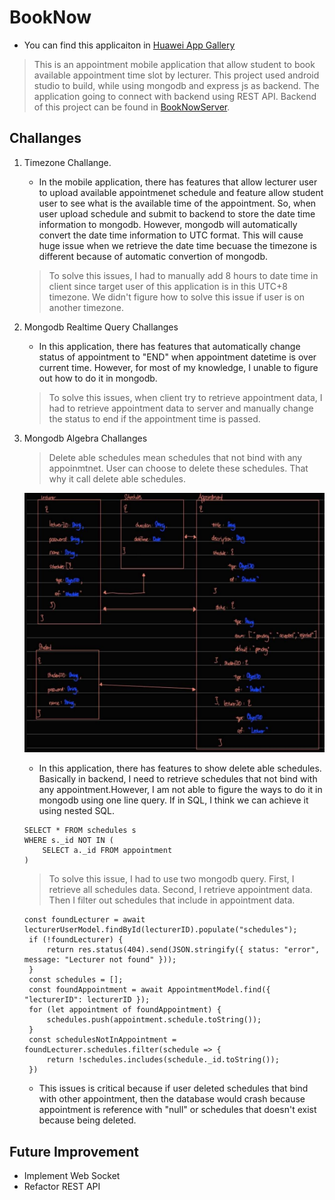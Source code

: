 # BookNow
- You can find this applicaiton in [Huawei App Gallery](https://appgallery.huawei.com/app/C105867369)

> This is an appointment mobile application that allow student to book available appointment time slot by lecturer. This project used android studio to build, while using mongodb and  express js as backend. The application going to connect with backend using REST API. Backend of this project can be found in [BookNowServer](https://github.com/chan1992241/BookNowServer.git). 

## Challanges
1. Timezone Challange.
   * In the mobile application, there has features that allow lecturer user to upload available appointmenet schedule and feature allow student user to see what is the available time of the appointment. So, when user upload schedule and submit to backend to store the date time information to mongodb. However, mongodb will automatically convert the date time information to UTC format. This will cause huge issue when we retrieve the date time becuase the timezone is different because of automatic convertion of mongodb.
   > To solve this issues, I had to manually add 8 hours to date time in client since target user of this application is in this UTC+8 timezone. We didn't figure how to solve this issue if user is on another timezone.
2. Mongodb Realtime Query Challanges
   * In this application, there has features that automatically change status of appointment to "END" when appointment datetime is over current time. However, for most of my knowledge, I unable to figure out how to do it in mongodb.
   > To solve this issues, when client try to retrieve appointment data, I had to retrieve appointment data to server and manually change the status to end if the appointment time is passed.
3. Mongodb Algebra Challanges
   > Delete able schedules mean schedules that not bind with any appoinmtnet. User can choose to delete these schedules. That why it call delete able schedules.

   ![MongoDB Schema](/MISC/MongoSchema.jpg) 
   * In this application, there has features to show delete able schedules. Basically in backend, I need to retrieve schedules that not bind with any appointment.However, I am not able to figure the ways to do it in mongodb using one line query. If in SQL, I think we can achieve it using nested SQL.
   ```
   SELECT * FROM schedules s
   WHERE s._id NOT IN (
       SELECT a._id FROM appointment
   )
   ```
   > To solve this issue, I had to use two mongodb query. First, I retrieve all schedules data. Second, I retrieve appointment data. Then I filter out schedules that include in appointment data.
   ```
   const foundLecturer = await lecturerUserModel.findById(lecturerID).populate("schedules");
    if (!foundLecturer) {
        return res.status(404).send(JSON.stringify({ status: "error", message: "Lecturer not found" }));
    }
    const schedules = [];
    const foundAppointment = await AppointmentModel.find({ "lecturerID": lecturerID });
    for (let appointment of foundAppointment) {
        schedules.push(appointment.schedule.toString());
    }
    const schedulesNotInAppointment = foundLecturer.schedules.filter(schedule => {
        return !schedules.includes(schedule._id.toString());
    })
   ```
   * This issues is critical because if user deleted schedules that bind with other appointment, then the database would crash because appointment is reference with "null" or schedules that doesn't exist because being deleted.

## Future Improvement
* Implement Web Socket
* Refactor REST API